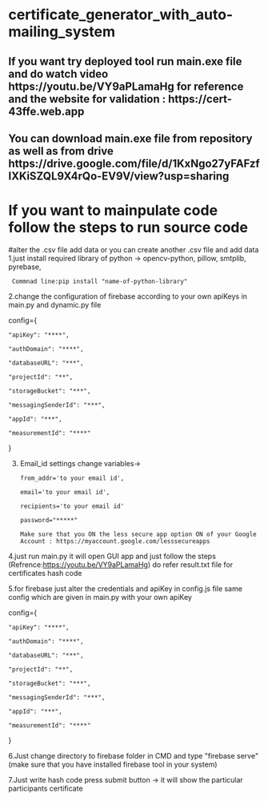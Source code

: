 # certificate_generator_with_auto-mailing_system
<h2>If you want try deployed tool run main.exe file and do watch video https://youtu.be/VY9aPLamaHg  for reference and the website for validation :  https://cert-43ffe.web.app </h2>
<h2>You can download main.exe file from repository as well as from drive https://drive.google.com/file/d/1KxNgo27yFAFzfIXKiSZQL9X4rQo-EV9V/view?usp=sharing </h2>


<h1>If you want to mainpulate code follow the steps to run source code</h1>
        
        
#alter the .csv file add data or you can create another .csv file and add data  
1.just install required library of python -> opencv-python, pillow, smtplib, pyrebase,

     Commnad line:pip install "name-of-python-library"

2.change the configuration of firebase according to your own apiKeys in main.py and dynamic.py file

config={

    "apiKey": "****",
    
    "authDomain": "****",
    
    "databaseURL": "***",
    
    "projectId": "**",
    
    "storageBucket": "***",
    
    "messagingSenderId": "***",
    
    "appId": "***",
    
    "measurementId": "****"
}

3. Email_id settings change variables-> 

       from_addr='to your email id',

       email='to your email id',

       recipients='to your email id'
       
       password="*****"
       
       Make sure that you ON the less secure app option ON of your Google Account : https://myaccount.google.com/lesssecureapps


    
4.just run main.py it will open GUI app and just follow the steps (Refrence:https://youtu.be/VY9aPLamaHg) do refer result.txt file for certificates hash code


5.for firebase just alter the credentials and apiKey in config.js file same config which are given in main.py with your own apiKey

config={

    "apiKey": "****",
    
    "authDomain": "****",
    
    "databaseURL": "***",
    
    "projectId": "**",
    
    "storageBucket": "***",
    
    "messagingSenderId": "***",
    
    "appId": "***",
    
    "measurementId": "****"
}

6.Just change directory to firebase folder in CMD and  type "firebase serve" (make sure that you have installed firebase tool in your system)

7.Just write hash code press submit button -> it will show the particular participants certificate
